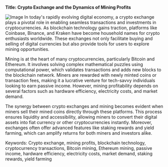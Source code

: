 **Title: Crypto Exchange and the Dynamics of Mining Profits**


![Image](https://github.com/user-attachments/assets/31692037-0104-4703-abd1-696b6a7dd41b)
In today's rapidly evolving digital economy, a crypto exchange plays a pivotal role in enabling seamless transactions and investments in cryptocurrencies. As blockchain technology gains traction, platforms like Coinbase, Binance, and Kraken have become household names for crypto enthusiasts worldwide. These exchanges not only facilitate buying and selling of digital currencies but also provide tools for users to explore mining opportunities.

Mining is at the heart of many cryptocurrencies, particularly Bitcoin and Ethereum. It involves solving complex mathematical puzzles using computational power, which validates transactions and adds new blocks to the blockchain network. Miners are rewarded with newly minted coins or transaction fees, making it a lucrative venture for tech-savvy individuals looking to earn passive income. However, mining profitability depends on several factors such as hardware efficiency, electricity costs, and market demand.

The synergy between crypto exchanges and mining becomes evident when miners sell their mined coins directly through these platforms. This process ensures liquidity and accessibility, allowing miners to convert their digital assets into fiat currency or other cryptocurrencies instantly. Moreover, exchanges often offer advanced features like staking rewards and yield farming, which can amplify returns for both miners and investors alike.

Keywords: Crypto exchange, mining profits, blockchain technology, cryptocurrency transactions, Bitcoin mining, Ethereum mining, passive income, hardware efficiency, electricity costs, market demand, staking rewards, yield farming